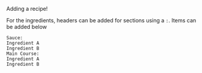 Adding a recipe!

For the ingredients, headers can be added for sections using a `:`. Items can be added below


    Sauce:
    Ingredient A
    Ingredient B
    Main Course:
    Ingredient A
    Ingredient B
